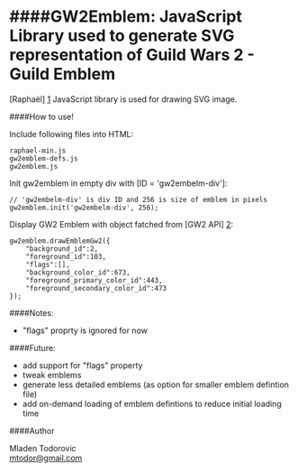 ####GW2Emblem: JavaScript Library used to generate SVG representation of Guild Wars 2 - Guild Emblem
=========

[Raphaël] [1] JavaScript library is used for drawing SVG image.

  [1]: https://github.com/DmitryBaranovskiy/raphael/ "Raphaël"

####How to use!

Include following files into HTML: 

    raphael-min.js
    gw2emblem-defs.js
    gw2emblem.js

Init gw2emblem in empty div with [ID = 'gw2embelm-div']:

    // 'gw2embelm-div' is div ID and 256 is size of emblem in pixels
    gw2emblem.init('gw2embelm-div', 256);

Display GW2 Emblem with object fatched from [GW2 API] [2]: 

  [2]: https://forum-en.guildwars2.com/forum/community/api/API-Documentation "GW2 API Docs"

    gw2emblem.drawEmblemGw2({
    	"background_id":2,
    	"foreground_id":103,
    	"flags":[],
    	"background_color_id":673,
    	"foreground_primary_color_id":443,
    	"foreground_secondary_color_id":473
    });

####Notes:

- "flags" proprty is ignored for now

####Future:

- add support for "flags" property
- tweak emblems
- generate less detailed emblems (as option for smaller emblem defintion file)
- add on-demand loading of emblem defintions to reduce initial loading time

####Author

Mladen Todorovic  
mtodor@gmail.com
